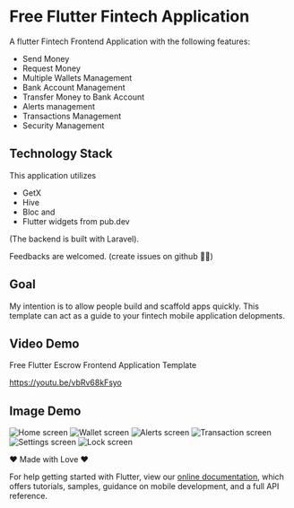 # Free Flutter Fintech Application

A flutter Fintech Frontend Application with the following features:

- Send Money
- Request Money
- Multiple Wallets Management
- Bank Account Management
- Transfer Money to Bank Account
- Alerts management
- Transactions Management
- Security Management

 ## Technology Stack

This application utilizes

- GetX
- Hive
- Bloc and
- Flutter widgets from pub.dev

(The backend is built with Laravel).

Feedbacks are welcomed. (create issues on github 🙏🏽)

## Goal

My intention is to allow people build and scaffold apps quickly. This template can act as a guide to your fintech mobile application delopments.


## Video Demo

Free Flutter Escrow Frontend Application Template

<https://youtu.be/vbRv68kFsyo>


## Image Demo

![Home screen](https://omept.com/paylinc-screenshots/4Screenshot.png "Home screen")
![Wallet screen](https://omept.com/paylinc-screenshots/5Screenshot.png "Wallet screen")
![Alerts screen](https://omept.com/paylinc-screenshots/6Screenshot.png "Alerts screen")
![Transaction screen](https://omept.com/paylinc-screenshots/2Screenshot.png "Transaction screen")
![Settings screen](https://omept.com/paylinc-screenshots/7Screenshot.png "Settings screen")
![Lock screen](https://omept.com/paylinc-screenshots/3Screenshot.png "Lock screen")


❤️ Made with Love ❤️


For help getting started with Flutter, view our
[online documentation](https://flutter.dev/docs), which offers tutorials,
samples, guidance on mobile development, and a full API reference.
